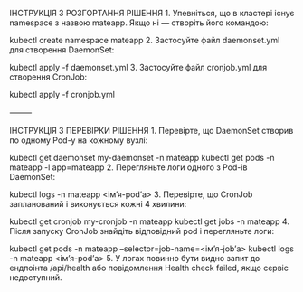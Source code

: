 ІНСТРУКЦІЯ З РОЗГОРТАННЯ РІШЕННЯ
	1.	Упевніться, що в кластері існує namespace з назвою mateapp. Якщо ні — створіть його командою:

kubectl create namespace mateapp
	2.	Застосуйте файл daemonset.yml для створення DaemonSet:

kubectl apply -f daemonset.yml
	3.	Застосуйте файл cronjob.yml для створення CronJob:

kubectl apply -f cronjob.yml

⸻

ІНСТРУКЦІЯ З ПЕРЕВІРКИ РІШЕННЯ
	1.	Перевірте, що DaemonSet створив по одному Pod-у на кожному вузлі:

kubectl get daemonset my-daemonset -n mateapp
kubectl get pods -n mateapp -l app=mateapp
	2.	Перегляньте логи одного з Pod-ів DaemonSet:

kubectl logs -n mateapp <імʼя-podʼа>
	3.	Перевірте, що CronJob запланований і виконується кожні 4 хвилини:

kubectl get cronjob my-cronjob -n mateapp
kubectl get jobs -n mateapp
	4.	Після запуску CronJob знайдіть відповідний pod і перегляньте логи:

kubectl get pods -n mateapp –selector=job-name=<імʼя-jobʼа>
kubectl logs -n mateapp <імʼя-podʼа>
	5.	У логах повинно бути видно запит до ендпоінта /api/health або повідомлення Health check failed, якщо сервіс недоступний.
